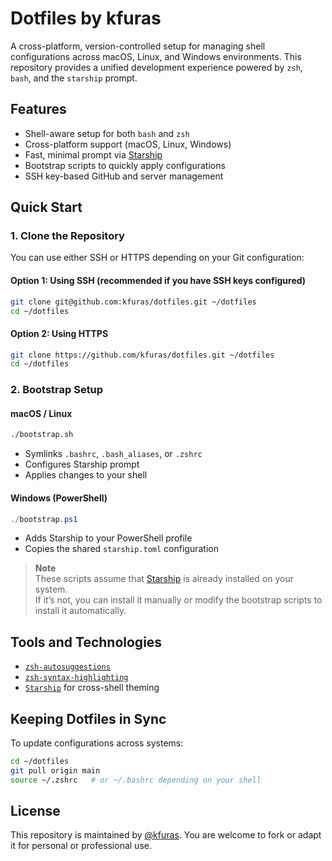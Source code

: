 # Dotfiles by kfuras

A cross-platform, version-controlled setup for managing shell configurations across macOS, Linux, and Windows environments. This repository provides a unified development experience powered by `zsh`, `bash`, and the `starship` prompt.

## Features

- Shell-aware setup for both `bash` and `zsh`
- Cross-platform support (macOS, Linux, Windows)
- Fast, minimal prompt via [Starship](https://starship.rs)
- Bootstrap scripts to quickly apply configurations
- SSH key-based GitHub and server management

## Quick Start

### 1. Clone the Repository

You can use either SSH or HTTPS depending on your Git configuration:

#### Option 1: Using SSH (recommended if you have SSH keys configured)

```bash
git clone git@github.com:kfuras/dotfiles.git ~/dotfiles
cd ~/dotfiles
```

#### Option 2: Using HTTPS

```bash
git clone https://github.com/kfuras/dotfiles.git ~/dotfiles
cd ~/dotfiles
```

### 2. Bootstrap Setup

#### macOS / Linux

```bash
./bootstrap.sh
```

- Symlinks `.bashrc`, `.bash_aliases`, or `.zshrc`
- Configures Starship prompt
- Applies changes to your shell

#### Windows (PowerShell)

```powershell
./bootstrap.ps1
```

- Adds Starship to your PowerShell profile
- Copies the shared `starship.toml` configuration

> **Note**  
> These scripts assume that [Starship](https://starship.rs) is already installed on your system.  
> If it’s not, you can install it manually or modify the bootstrap scripts to install it automatically.

## Tools and Technologies

- [`zsh-autosuggestions`](https://github.com/zsh-users/zsh-autosuggestions)
- [`zsh-syntax-highlighting`](https://github.com/zsh-users/zsh-syntax-highlighting)
- [`Starship`](https://starship.rs) for cross-shell theming

## Keeping Dotfiles in Sync

To update configurations across systems:

```bash
cd ~/dotfiles
git pull origin main
source ~/.zshrc   # or ~/.bashrc depending on your shell
```

## License

This repository is maintained by [@kfuras](https://github.com/kfuras). You are welcome to fork or adapt it for personal or professional use.

